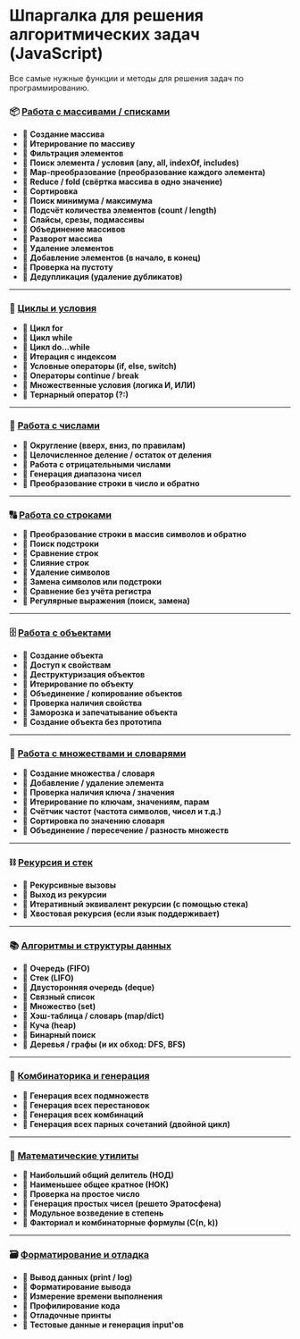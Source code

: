 # Шпаргалка для решения алгоритмических задач (JavaScript)

Все самые нужные функции и методы для решения задач по программированию.

### 📦 [Работа с массивами / списками](./array.js)

* 📌  **Создание массива**
* 📌  **Итерирование по массиву**
* 📌  **Фильтрация элементов**
* 📌  **Поиск элемента / условия (any, all, indexOf, includes)**
* 📌  **Map-преобразование (преобразование каждого элемента)**
* 📌  **Reduce / fold (свёртка массива в одно значение)**
* 📌  **Сортировка**
* 📌  **Поиск минимума / максимума**
* 📌  **Подсчёт количества элементов (count / length)**
* 📌  **Слайсы, срезы, подмассивы**
* 📌  **Объединение массивов**
* 📌  **Разворот массива**
* 📌  **Удаление элементов**
* 📌  **Добавление элементов (в начало, в конец)**
* 📌  **Проверка на пустоту**
* 📌  **Дедупликация (удаление дубликатов)**

***

### 🔁 [Циклы и условия](./loops.js)

* 📌  **Цикл for**
* 📌  **Цикл while**
* 📌  **Цикл do...while**
* 📌  **Итерация с индексом**
* 📌  **Условные операторы (if, else, switch)**
* 📌  **Операторы continue / break**
* 📌  **Множественные условия (логика И, ИЛИ)**
* 📌  **Тернарный оператор (?:)**

***

### 🔧 [Работа с числами](./numbers.js)

* 📌  **Округление (вверх, вниз, по правилам)**
* 📌  **Целочисленное деление / остаток от деления**
* 📌  **Работа с отрицательными числами**
* 📌  **Генерация диапазона чисел**
* 📌  **Преобразование строки в число и обратно**

***

### 🔠 [Работа со строками](./strings.js)

* 📌  **Преобразование строки в массив символов и обратно**
* 📌  **Поиск подстроки**
* 📌  **Сравнение строк**
* 📌  **Слияние строк**
* 📌  **Удаление символов**
* 📌  **Замена символов или подстроки**
* 📌  **Сравнение без учёта регистра**
* 📌  **Регулярные выражения (поиск, замена)**

***

### 🗄️ [Работа с объектами](./objects.js)

* 📌  **Создание объекта**
* 📌  **Доступ к свойствам**
* 📌  **Деструктуризация объектов**
* 📌  **Итерирование по объекту**
* 📌  **Объединение / копирование объектов**
* 📌  **Проверка наличия свойства**
* 📌  **Заморозка и запечатывание объекта**
* 📌  **Создание объекта без прототипа**

***

### 🧰 [Работа с множествами и словарями](./set_map.js)

* 📌  **Создание множества / словаря**
* 📌  **Добавление / удаление элемента**
* 📌  **Проверка наличия ключа / значения**
* 📌  **Итерирование по ключам, значениям, парам**
* 📌  **Счётчик частот (частота символов, чисел и т.д.)**
* 📌  **Сортировка по значению словаря**
* 📌  **Объединение / пересечение / разность множеств**

***

### ⛓ [Рекурсия и стек](./recursion.js)

* 📌  **Рекурсивные вызовы**
* 📌  **Выход из рекурсии**
* 📌  **Итеративный эквивалент рекурсии (с помощью стека)**
* 📌  **Хвостовая рекурсия (если язык поддерживает)**

***

### 📚 [Алгоритмы и структуры данных](./algos.js)

* 📌  **Очередь (FIFO)**
* 📌  **Стек (LIFO)**
* 📌  **Двусторонняя очередь (deque)**
* 📌  **Связный список**
* 📌  **Множество (set)**
* 📌  **Хэш-таблица / словарь (map/dict)**
* 📌  **Куча (heap)**
* 📌  **Бинарный поиск**
* 📌  **Деревья / графы (и их обход: DFS, BFS)**

***

### 🧮 [Комбинаторика и генерация](./combinatorics.js)

* 📌  **Генерация всех подмножеств**
* 📌  **Генерация всех перестановок**
* 📌  **Генерация всех комбинаций**
* 📌  **Генерация всех парных сочетаний (двойной цикл)**

***

### 📏 [Математические утилиты](./math.js)

* 📌  **Наибольший общий делитель (НОД)**
* 📌  **Наименьшее общее кратное (НОК)**
* 📌  **Проверка на простое число**
* 📌  **Генерация простых чисел (решето Эратосфена)**
* 📌  **Модульное возведение в степень**
* 📌  **Факториал и комбинаторные формулы (C(n, k))**

***

### 🗃 [Форматирование и отладка](./log.js)

* 📌  **Вывод данных (print / log)**
* 📌  **Форматирование вывода**
* 📌  **Измерение времени выполнения**
* 📌  **Профилирование кода**
* 📌  **Отладочные принты**
* 📌  **Тестовые данные и генерация input'ов**